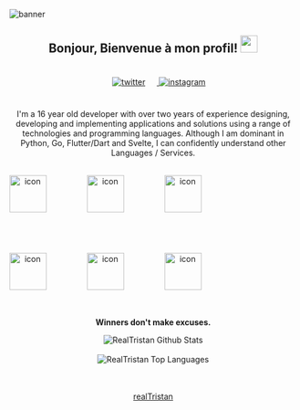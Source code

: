 ![banner](https://user-images.githubusercontent.com/75189508/183313840-fbca3224-364c-4014-b5d5-7b5798330f06.png)

<div align="center">
<h2> Bonjour, Bienvenue à mon profil! <img src="https://github.com/realTristan/realTristan/blob/main/gifs/Hi.gif" width="30"></h2>
<a href="https://twitter.com/tristans121" target="_blank">
<img src=https://img.shields.io/badge/twitter-%2300acee.svg?color=1DA1F2&style=for-the-badge&logo=twitter&logoColor=white alt=twitter style="margin-bottom: 5px; padding: 20px;" />
</a>
<a href="https://www.instagram.com/tristann.simpson/" target="_blank">
<img src=https://img.shields.io/badge/instagram-%ff5851db.svg?color=C13584&style=for-the-badge&logo=instagram&logoColor=white alt=instagram style="margin-bottom: 5px;" />
</a>

I'm a 16 year old developer with over two years of experience designing, developing and implementing applications and solutions using a range of technologies and programming languages. Although I am dominant in Python, Go, Flutter/Dart and Svelte, I can confidently understand other Languages / Services.
<br />
<br />

<div style="display: flex;">
    <img src="https://techstack-generator.vercel.app/python-icon.svg" alt="icon" width="65" style="width: 65px; height: 65px; margin-right: 71px; margin-bottom: 71px;" />
    <img src="https://techstack-generator.vercel.app/restapi-icon.svg" alt="icon" width="65" style="width: 65px; height: 65px; margin-right: 71px; margin-bottom: 71px;" />
    <img src="https://techstack-generator.vercel.app/mysql-icon.svg" alt="icon" width="65" style="width: 65px; height: 65px; margin-right: 0px; margin-bottom: 71px;" />
</div>

<div style="display: flex;">
    <img src="https://techstack-generator.vercel.app/aws-icon.svg" alt="icon" width="65" style="width: 65px; height: 65px; margin-right: 71px; margin-bottom: 0px;" />
    <img src="https://techstack-generator.vercel.app/java-icon.svg" alt="icon" width="65" style="width: 65px; height: 65px; margin-right: 71px; margin-bottom: 0px;" />
    <img src="https://techstack-generator.vercel.app/cpp-icon.svg" alt="icon" width="65" style="width: 65px; height: 65px; margin-right: 0px; margin-bottom: 0px;" />
</div>

<br />
<br />

**Winners don't make excuses.**

<img align="center" src="https://github-readme-stats.vercel.app/api?username=realTristan&include_all_commits=true&count_private=true&show_icons=true&line_height=30&theme=radical" alt="RealTristan Github Stats">
<br />
<br />

<img src="https://github-readme-stats.vercel.app/api/top-langs/?username=realTristan&layout=compact&theme=radical" alt="RealTristan Top Languages"/>
</div>

<br />
<br />
<div align="center">

[realTristan](https://github.com/realTristan)
